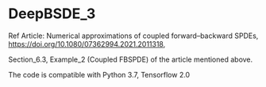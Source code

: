 # DeepBSDE_3
Ref Article: Numerical approximations of coupled forward–backward SPDEs, https://doi.org/10.1080/07362994.2021.2011318,

Section_6.3, Example_2 (Coupled FBSPDE) of the article mentioned above.

The code is compatible with Python 3.7, Tensorflow 2.0
